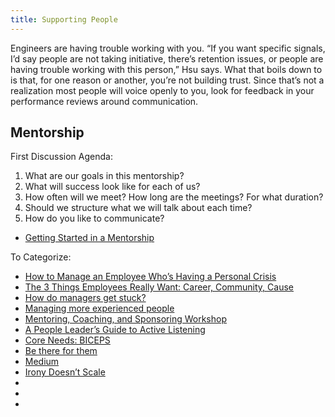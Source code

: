 ```yaml
---
title: Supporting People
---
```



Engineers are having trouble working with you. “If you want specific signals, I’d say people are not taking initiative, there’s retention issues, or people are having trouble working with this person,” Hsu says. What that boils down to is that, for one reason or another, you’re not building trust. Since that’s not a realization most people will voice openly to you, look for feedback in your performance reviews around communication.

## Mentorship

First Discussion Agenda:

1. What are our goals in this mentorship?
2. What will success look like for each of us?
3. How often will we meet? How long are the meetings? For what duration?
4. Should we structure what we will talk about each time?
5. How do you like to communicate?

- [Getting Started in a Mentorship](https://medium.com/@jenniferdary/getting-started-in-a-mentorship-88b628b52ab0)


To Categorize:

- [How to Manage an Employee Who’s Having a Personal Crisis](https://hbr.org/2018/07/how-to-manage-an-employee-whos-having-a-personal-crisis)
- [The 3 Things Employees Really Want: Career, Community, Cause](https://hbr.org/2018/02/people-want-3-things-from-work-but-most-companies-are-built-around-only-one)
- [How do managers get stuck?](http://www.elidedbranches.com/2017/09/how-do-managers-get-stuck.html?m=1)
- [Managing more experienced people](https://medium.com/the-year-of-the-looking-glass/managing-more-experienced-people-9893f9903649)
- [Mentoring, Coaching, and Sponsoring Workshop](https://speakerdeck.com/lara/mentoring-coaching-and-sponsoring-workshop)
- [A People Leader’s Guide to Active Listening](https://buffer.com/resources/active-listening/)
- [Core Needs: BICEPS](https://www.palomamedina.com/biceps/)
- [Be there for them](https://mobile.twitter.com/SparkleOps/status/1015011900508082176)
- [Medium](https://medium.com/postmortems)
- [Irony Doesn’t Scale](https://postlight.com/trackchanges/irony-doesnt-scale)
- []()
- []()
- []()
